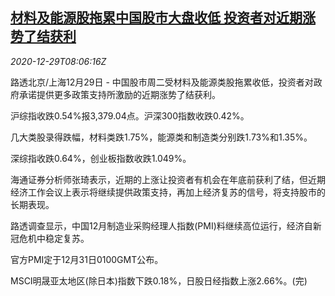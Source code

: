 <!--1609230193000-->
[材料及能源股拖累中国股市大盘收低 投资者对近期涨势了结获利](https://cn.reuters.com/article/china-stocks-enr-material-drop-1229-idCNKBS2930LG)
------

<div><i>2020-12-29T08:06:16Z</i></div><p>路透北京/上海12月29日 - 中国股市周二受材料及能源类股拖累收低，投资者对政府承诺提供更多政策支持所激励的近期涨势了结获利。</p><p>沪综指收跌0.54%报3,379.04点。沪深300指数收跌0.42%。</p><p>几大类股录得跌幅，材料类跌1.75%，能源类和制造类分别跌1.73%和1.35%。</p><p>深综指收跌0.64%，创业板指数收跌1.049%。</p><p>海通证券分析师张琦表示，近期的上涨让投资者有机会在年底前获利了结，但近期经济工作会议上表示将继续提供政策支持，再加上经济复苏的信号，将支持股市的长期表现。</p><p>路透调查显示，中国12月制造业采购经理人指数(PMI)料继续高位运行，经济自新冠危机中稳定复苏。</p><p>官方PMI定于12月31日0100GMT公布。</p><p>MSCI明晟亚太地区(除日本)指数下跌0.18%，日股日经指数上涨2.66%。(完)</p>
